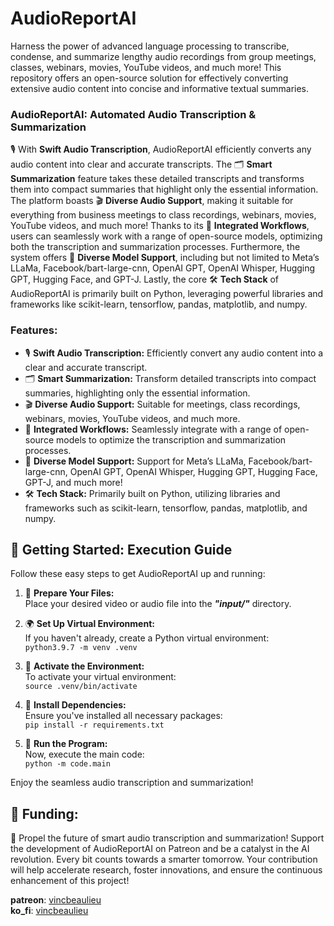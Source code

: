 # AudioReportAI  

Harness the power of advanced language processing to transcribe, condense, and summarize lengthy audio recordings from group meetings, classes, webinars, movies, YouTube videos, and much more! This repository offers an open-source solution for effectively converting extensive audio content into concise and informative textual summaries.
  
### AudioReportAI: Automated Audio Transcription & Summarization

🎙️ With **Swift Audio Transcription**, AudioReportAI efficiently converts any audio content into clear and accurate transcripts. The 🗂️ **Smart Summarization** feature takes these detailed transcripts and transforms them into compact summaries that highlight only the essential information. The platform boasts 🎬 **Diverse Audio Support**, making it suitable for everything from business meetings to class recordings, webinars, movies, YouTube videos, and much more! Thanks to its 🔗 **Integrated Workflows**, users can seamlessly work with a range of open-source models, optimizing both the transcription and summarization processes. Furthermore, the system offers 🧠 **Diverse Model Support**, including but not limited to Meta’s LLaMa, Facebook/bart-large-cnn, OpenAI GPT, OpenAI Whisper, Hugging GPT, Hugging Face, and GPT-J. Lastly, the core 🛠️ **Tech Stack** of AudioReportAI is primarily built on Python, leveraging powerful libraries and frameworks like scikit-learn, tensorflow, pandas, matplotlib, and numpy.
  
### Features:  
  
* 🎙️ **Swift Audio Transcription:** Efficiently convert any audio content into a clear and accurate transcript.  
* 🗂️ **Smart Summarization:** Transform detailed transcripts into compact summaries, highlighting only the essential information.  
* 🎬 **Diverse Audio Support:** Suitable for meetings, class recordings, webinars, movies, YouTube videos, and much more.  
* 🔗 **Integrated Workflows:** Seamlessly integrate with a range of open-source models to optimize the transcription and summarization processes.  
* 🧠 **Diverse Model Support:** Support for Meta’s LLaMa, Facebook/bart-large-cnn, OpenAI GPT, OpenAI Whisper, Hugging GPT, Hugging Face, GPT-J, and much more!  
* 🛠️ **Tech Stack:** Primarily built on Python, utilizing libraries and frameworks such as scikit-learn, tensorflow, pandas, matplotlib, and numpy.  
  
## 🚀 Getting Started: Execution Guide
Follow these easy steps to get AudioReportAI up and running:

1. 📁 **Prepare Your Files:**  
Place your desired video or audio file into the ***"input/"*** directory.  
  
2. 🌍 **Set Up Virtual Environment:**  
If you haven't already, create a Python virtual environment:  
`python3.9.7 -m venv .venv`  
  
3. 🌱 **Activate the Environment:**  
To activate your virtual environment:  
`source .venv/bin/activate`  
  
4. 🔧 **Install Dependencies:**  
Ensure you've installed all necessary packages:  
`pip install -r requirements.txt`  
  
5. 🎉 **Run the Program:**   
Now, execute the main code:  
`python -m code.main`  
    
Enjoy the seamless audio transcription and summarization!
  
## 💸 Funding:  
🚀 Propel the future of smart audio transcription and summarization! Support the development of AudioReportAI on Patreon and be a catalyst in the AI revolution. Every bit counts towards a smarter tomorrow. Your contribution will help accelerate research, foster innovations, and ensure the continuous enhancement of this project!
  
**patreon**: [vincbeaulieu](https://www.patreon.com/vincbeaulieu)  
**ko_fi**: [vincbeaulieu](https://ko-fi.com/vincbeaulieu)
